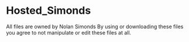 # Hosted_Simonds
All files are owned by Nolan Simonds
By using or downloading these files you agree to not manipulate or edit these files at all.
